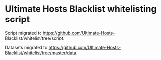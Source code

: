 # Ultimate Hosts Blacklist whitelisting script

Script migrated to https://github.com/Ultimate-Hosts-Blacklist/whitelist/tree/script.

Datasets migrated to https://github.com/Ultimate-Hosts-Blacklist/whitelist/tree/master/data.
